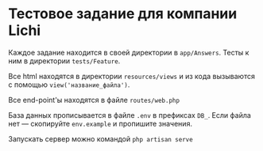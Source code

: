 # Тестовое задание для компании Lichi

Каждое задание находится в своей директории в `app/Answers`. Тесты к ним в директории `tests/Feature`.

Все html находятся в директории `resources/views` и из кода вызываются с помощью `view('название_файла')`.

Все end-point'ы находятся в файле `routes/web.php`

База данных прописывается в файле `.env` в префиксах `DB_`. Если файла нет — скопируйте `env.example` и пропишите значения.

Запускать сервер можно командой `php artisan serve`

